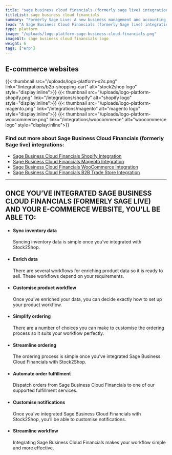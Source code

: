 ```yaml
---
title: "sage business cloud financials (formerly sage live) integration"
titleList: sage business cloud financials
summary: "Formerly Sage Live: A new business management and accounting solution for growing enterprises."
lead: "A Sage Business Cloud Financials (formerly Sage live) integration can streamline your business significantly. See how Sage Business Cloud Financials works with your applications."
type: platform
image: "/uploads/logo-platform-sage-business-cloud-financials.png"
imageAlt: sage business cloud financials logo
weight: 6
tags: ["erp"]
---
```


## E-commerce websites

{{< thumbnail src="/uploads/logo-platform-s2s.png" link="/integrations/b2b-shopping-cart" alt="stock2shop logo" style="display:inline">}}
{{< thumbnail src="/uploads/logo-platform-shopify.png" link="/integrations/shopify" alt="shopify logo" style="display:inline">}}
{{< thumbnail src="/uploads/logo-platform-magento.png" link="/integrations/magento" alt="magento logo" style="display:inline">}}
{{< thumbnail src="/uploads/logo-platform-woocommerce.png" link="/integrations/woocommerce" alt="woocommerce logo" style="display:inline">}}

### Find out more about Sage Business Cloud Financials (formerly Sage live) integrations:

- [Sage Business Cloud Financials Shopify Integration](/integrations/sage-business-cloud-financials-shopify/ "Sage Business Cloud Financials (formerly Sage live) Shopify Integration")
- [Sage Business Cloud Financials Magento Integration](/integrations/sage-business-cloud-financials-magento/ "Sage Business Cloud Financials (formerly Sage live) Magento Integration")
- [Sage Business Cloud Financials WooCommerce Integration](/integrations/sage-business-cloud-financials-woocommerce/ "Sage Business Cloud Financials (formerly Sage live) WooCommerce Integration")
- [Sage Business Cloud Financials B2B Trade Store Integration](/integrations/sage-business-cloud-financials-b2b-trade-store/ "Sage Business Cloud Financials (formerly Sage live) B2B Trade Store Integration")

---

## ONCE YOU’VE INTEGRATED SAGE BUSINESS CLOUD FINANCIALS (FORMERLY SAGE LIVE) AND YOUR E-COMMERCE WEBSITE, YOU’LL BE ABLE TO:

*   #### Sync inventory data
    
    Syncing inventory data is simple once you’ve integrated with Stock2Shop.
*   #### Enrich data
    
    There are several workflows for enriching product data so it is ready to sell. These workflows depend on your requirements.
*   #### Customise product workflow
    
    Once you’ve enriched your data, you can decide exactly how to set up your product workflow.
*   #### Simplify ordering
    
    There are a number of choices you can make to customise the ordering process so it suits your workflow perfectly.
*   #### Streamline ordering
    
    The ordering process is simple once you’ve integrated Sage Business Cloud Financials with Stock2Shop.
*   #### Automate order fulfillment
    
    Dispatch orders from Sage Business Cloud Financials to one of our supported fulfillment services.
*   #### Customise notifications
    
    Once you’ve integrated Sage Business Cloud Financials with Stock2Shop, you’ll be able to customise notifications.
*   #### Streamline workflow
    
    Integrating Sage Business Cloud Financials makes your workflow simple and more effective.